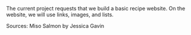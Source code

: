 The current project requests that we build a basic recipe website. On the website, we will use links, images, and lists.  

Sources:
Miso Salmon by Jessica Gavin